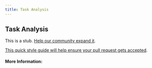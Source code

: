 ```yaml
---
title: Task Analysis
---
```


## Task Analysis

This is a stub. [Help our community expand it](https://github.com/freecodecamp/guides/tree/master/src/pages/articles/user-experience-design/task-analysis/index.md).

[This quick style guide will help ensure your pull request gets accepted](https://github.com/freeCodeCamp/guides/blob/master/README.md).

<!-- The article goes here, in GitHub-flavored Markdown. Feel free to add YouTube videos, images, and CodePen/JSBin embeds  -->

#### More Information:
<!-- Please add any articles you think might be helpful to read before writing the article -->


